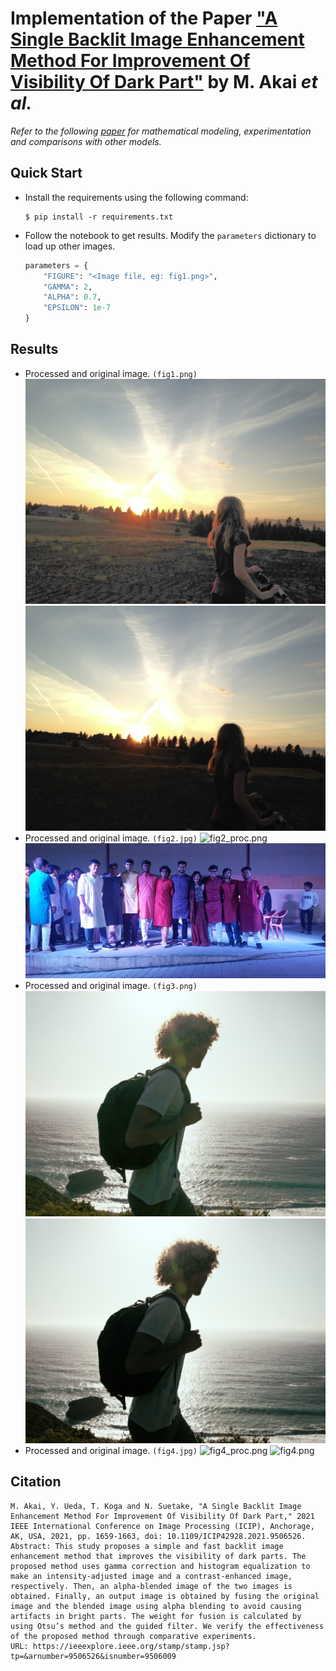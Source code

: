 # Implementation of the Paper ["A Single Backlit Image Enhancement Method For Improvement Of Visibility Of Dark Part"](https://ieeexplore.ieee.org/document/9506526) by M. Akai _et al._

_Refer to the following [paper](https://ieeexplore.ieee.org/document/9506526) for mathematical modeling, experimentation and comparisons with other models._

## Quick Start
- Install the requirements using the following command:
    ```console
    $ pip install -r requirements.txt
    ```
- Follow the notebook to get results. Modify the `parameters` dictionary to load up other images.
    ```python
    parameters = {
        "FIGURE": "<Image file, eg: fig1.png>",
        "GAMMA": 2,
        "ALPHA": 0.7,
        "EPSILON": 1e-7
    }
    ```

## Results
- Processed and original image. `(fig1.png)`
    ![fig1_proc.png](./Images/fig1_proc.png)
    ![fig1.png](./Images/fig1.png)
- Processed and original image. `(fig2.jpg)`
    ![fig2_proc.png](./Images/fig2_proc.png)
    ![fig2.png](./Images/fig2.jpg)
- Processed and original image. `(fig3.png)`
    ![fig3_proc.png](./Images/fig3_proc.png)
    ![fig3.png](./Images/fig3.png)
- Processed and original image. `(fig4.jpg)`
    ![fig4_proc.png](./Images/fig4_proc.png)
    ![fig4.png](./Images/fig4.png)


## Citation
```citation
M. Akai, Y. Ueda, T. Koga and N. Suetake, "A Single Backlit Image Enhancement Method For Improvement Of Visibility Of Dark Part," 2021 IEEE International Conference on Image Processing (ICIP), Anchorage, AK, USA, 2021, pp. 1659-1663, doi: 10.1109/ICIP42928.2021.9506526.
Abstract: This study proposes a simple and fast backlit image enhancement method that improves the visibility of dark parts. The proposed method uses gamma correction and histogram equalization to make an intensity-adjusted image and a contrast-enhanced image, respectively. Then, an alpha-blended image of the two images is obtained. Finally, an output image is obtained by fusing the original image and the blended image using alpha blending to avoid causing artifacts in bright parts. The weight for fusion is calculated by using Otsu’s method and the guided filter. We verify the effectiveness of the proposed method through comparative experiments.
URL: https://ieeexplore.ieee.org/stamp/stamp.jsp?tp=&arnumber=9506526&isnumber=9506009
```